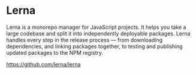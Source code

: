 
# Lerna


Lerna is a monorepo manager for JavaScript projects. It helps you take a large codebase and split it into independently deployable packages. Lerna handles every step in the release process — from downloading dependencies, and linking packages together, to testing and publishing updated packages to the NPM registry.



https://github.com/lerna/lerna

